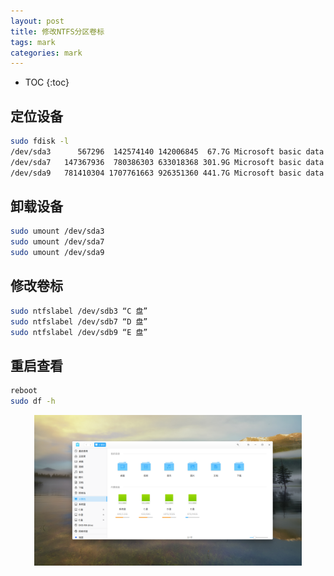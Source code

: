 ```yaml
---
layout: post
title: 修改NTFS分区卷标
tags: mark
categories: mark
---
```


* TOC
{:toc}

## 定位设备

```bash
sudo fdisk -l 
/dev/sda3      567296  142574140 142006845  67.7G Microsoft basic data
/dev/sda7   147367936  780386303 633018368 301.9G Microsoft basic data
/dev/sda9   781410304 1707761663 926351360 441.7G Microsoft basic data
```

<!-- more -->

## 卸载设备

```bash
sudo umount /dev/sda3
sudo umount /dev/sda7
sudo umount /dev/sda9
```

## 修改卷标

```bash
sudo ntfslabel /dev/sdb3 “C 盘”
sudo ntfslabel /dev/sdb7 “D 盘”
sudo ntfslabel /dev/sdb9 “E 盘”
```

## 重启查看

```bash
reboot
sudo df -h
```

<img src="https://raw.githubusercontent.com/ydzydzydz/blogphoto/master/rename-ntfslabel/1.png" style="margin:0 auto;display:block;width:85%" />